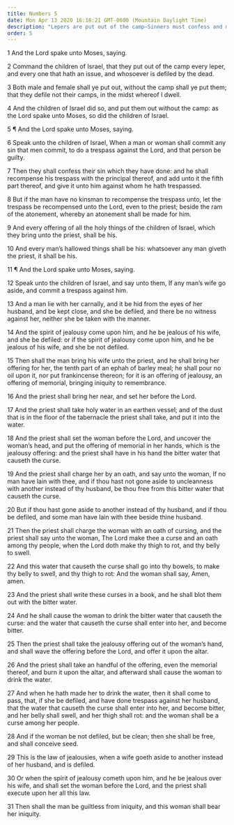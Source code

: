 ```yaml
---
title: Numbers 5
date: Mon Apr 13 2020 16:18:21 GMT-0600 (Mountain Daylight Time)
description: "Lepers are put out of the camp—Sinners must confess and make restitution to gain forgiveness—Women believed to be immoral undergo a trial of jealousy before the priests."
order: 5
---
```


1 And the Lord spake unto Moses, saying.

2 Command the children of Israel, that they put out of the camp every leper, and every one that hath an issue, and whosoever is defiled by the dead.

3 Both male and female shall ye put out, without the camp shall ye put them; that they defile not their camps, in the midst whereof I dwell.

4 And the children of Israel did so, and put them out without the camp: as the Lord spake unto Moses, so did the children of Israel.

5 ¶ And the Lord spake unto Moses, saying.

6 Speak unto the children of Israel, When a man or woman shall commit any sin that men commit, to do a trespass against the Lord, and that person be guilty.

7 Then they shall confess their sin which they have done: and he shall recompense his trespass with the principal thereof, and add unto it the fifth part thereof, and give it unto him against whom he hath trespassed.

8 But if the man have no kinsman to recompense the trespass unto, let the trespass be recompensed unto the Lord, even to the priest; beside the ram of the atonement, whereby an atonement shall be made for him.

9 And every offering of all the holy things of the children of Israel, which they bring unto the priest, shall be his.

10 And every man’s hallowed things shall be his: whatsoever any man giveth the priest, it shall be his.

11 ¶ And the Lord spake unto Moses, saying.

12 Speak unto the children of Israel, and say unto them, If any man’s wife go aside, and commit a trespass against him.

13 And a man lie with her carnally, and it be hid from the eyes of her husband, and be kept close, and she be defiled, and there be no witness against her, neither she be taken with the manner.

14 And the spirit of jealousy come upon him, and he be jealous of his wife, and she be defiled: or if the spirit of jealousy come upon him, and he be jealous of his wife, and she be not defiled.

15 Then shall the man bring his wife unto the priest, and he shall bring her offering for her, the tenth part of an ephah of barley meal; he shall pour no oil upon it, nor put frankincense thereon; for it is an offering of jealousy, an offering of memorial, bringing iniquity to remembrance.

16 And the priest shall bring her near, and set her before the Lord.

17 And the priest shall take holy water in an earthen vessel; and of the dust that is in the floor of the tabernacle the priest shall take, and put it into the water.

18 And the priest shall set the woman before the Lord, and uncover the woman’s head, and put the offering of memorial in her hands, which is the jealousy offering: and the priest shall have in his hand the bitter water that causeth the curse.

19 And the priest shall charge her by an oath, and say unto the woman, If no man have lain with thee, and if thou hast not gone aside to uncleanness with another instead of thy husband, be thou free from this bitter water that causeth the curse.

20 But if thou hast gone aside to another instead of thy husband, and if thou be defiled, and some man have lain with thee beside thine husband.

21 Then the priest shall charge the woman with an oath of cursing, and the priest shall say unto the woman, The Lord make thee a curse and an oath among thy people, when the Lord doth make thy thigh to rot, and thy belly to swell.

22 And this water that causeth the curse shall go into thy bowels, to make thy belly to swell, and thy thigh to rot: And the woman shall say, Amen, amen.

23 And the priest shall write these curses in a book, and he shall blot them out with the bitter water.

24 And he shall cause the woman to drink the bitter water that causeth the curse: and the water that causeth the curse shall enter into her, and become bitter.

25 Then the priest shall take the jealousy offering out of the woman’s hand, and shall wave the offering before the Lord, and offer it upon the altar.

26 And the priest shall take an handful of the offering, even the memorial thereof, and burn it upon the altar, and afterward shall cause the woman to drink the water.

27 And when he hath made her to drink the water, then it shall come to pass, that, if she be defiled, and have done trespass against her husband, that the water that causeth the curse shall enter into her, and become bitter, and her belly shall swell, and her thigh shall rot: and the woman shall be a curse among her people.

28 And if the woman be not defiled, but be clean; then she shall be free, and shall conceive seed.

29 This is the law of jealousies, when a wife goeth aside to another instead of her husband, and is defiled.

30 Or when the spirit of jealousy cometh upon him, and he be jealous over his wife, and shall set the woman before the Lord, and the priest shall execute upon her all this law.

31 Then shall the man be guiltless from iniquity, and this woman shall bear her iniquity.
